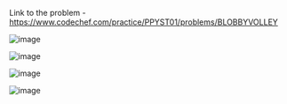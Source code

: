 Link to the problem - https://www.codechef.com/practice/PPYST01/problems/BLOBBYVOLLEY


![image](https://github.com/Haleshot/Competitive-Programming/assets/57552973/9a7ccdce-7e7a-42b2-be7b-b66bf2f67fcd)


![image](https://github.com/Haleshot/Competitive-Programming/assets/57552973/d4075e6b-c861-46a4-a6e3-4ba50c144aaf)


![image](https://github.com/Haleshot/Competitive-Programming/assets/57552973/4407d8c3-14f1-4442-b8e0-6b56efe81244)


![image](https://github.com/Haleshot/Competitive-Programming/assets/57552973/a1846813-55c2-4ee6-bc8e-4c04b6c09e4c)
